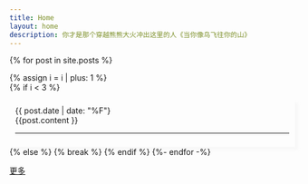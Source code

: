 ```yaml
---
title: Home
layout: home
description: 你才是那个穿越熊熊大火冲出这里的人《当你像鸟飞往你的山》
--- 
```

<section class="post">
{% for post in site.posts %}

 {% assign i = i | plus: 1 %}  
  {% if i < 3 %}
  <div style ="box-shadow: 5px 5px 5px #ededed69; background-color: #f3f2f408; padding: 10px;margin-top: 10px;">
  <div class="post-list__meta"><time datetime="{{post.date | date: date_to_xmlschema}}" class="post-list__date">{{ post.date | date:  "%F"}</time> 
  </div>
     {{post.content }} 
  <hr class="post-list_divider" />
     </div>
  {% else %}
      {% break %}
  {% endif %}
{%- endfor -%}
</section>

[更多]({{relative_url}}/syyd/)
